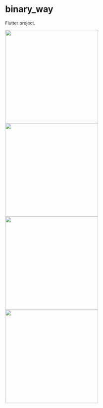 # binary_way

Flutter project.

<img src = "assets/screen/Sc_1.png" width = 300>
<img src = "assets/screen/Sc_2.png" width = 300>
<img src = "assets/screen/Sc_4.png" width = 300>
<img src = "assets/screen/Sc_3.png" width = 300>

